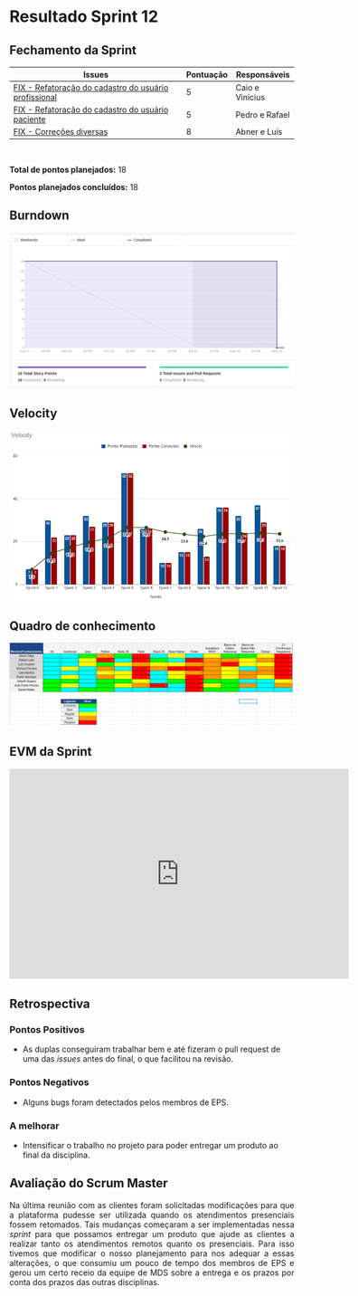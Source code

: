 # Resultado Sprint 12

## Fechamento da Sprint

| Issues | Pontuação | Responsáveis |
| ------ | ------ | --------|
| <a href="https://github.com/fga-eps-mds/2020.1-eSaudeUnB-Wiki/issues/110">FIX - Refatoração do cadastro do usuário profissional</a> | 5 | Caio e Vinícius |
| <a href="https://github.com/fga-eps-mds/2020.1-eSaudeUnB-Wiki/issues/111">FIX - Refatoração do cadastro do usuário paciente</a> | 5 | Pedro e Rafael |
| <a href="https://github.com/fga-eps-mds/2020.1-eSaudeUnB-Wiki/issues/112">FIX - Correções diversas</a> | 8 | Abner e Luís |
</br>

**Total de pontos planejados:** 18
</br>

**Pontos planejados concluídos:** 18
</br>

## Burndown

[ ![Burnout Sprint 13](./img/burndown_sprint13.png) ](./img/burndown_sprint13.png)

## Velocity

[ ![Velocity Sprint 13](./img/velocity_sprint13.png) ](./img/velocity_sprint13.png)

## Quadro de conhecimento

[ ![Quadro Sprint 13](./img/quadro_conhecimento_sprint13.png) ](./img/quadro_conhecimento_sprint13.png)

## EVM da Sprint

<iframe width="600" height="371" seamless frameborder="0" scrolling="no" src="https://docs.google.com/spreadsheets/d/e/2PACX-1vTKacsqu4_Id3fiivyQCnw7btXFrMPZ5HP8UL2cBn4Y-f7acPC6JadEeH8GHFUDzA/pubchart?oid=2048029573&amp;format=interactive"></iframe>

## Retrospectiva

### Pontos Positivos

- As duplas conseguiram trabalhar bem e até fizeram o pull request de uma das <i>issues</i> antes do final, o que facilitou na revisão.

### Pontos Negativos

- Alguns bugs foram detectados pelos membros de EPS.

### A melhorar

-  Intensificar o trabalho no projeto para poder entregar um produto ao final da disciplina.

## Avaliação do Scrum Master

<p style="text-align: justify;">
    Na última reunião com as clientes foram solicitadas modificações para que a plataforma pudesse ser utilizada quando os atendimentos presenciais fossem retomados. Tais mudanças começaram a ser implementadas nessa <i>sprint</i> para que possamos entregar um produto que ajude as clientes a realizar tanto os atendimentos remotos quanto os presenciais. Para isso tivemos que modificar o nosso planejamento para nos adequar a essas alterações, o que consumiu um pouco de tempo dos membros de EPS e gerou um certo receio da equipe de MDS sobre a entrega e os prazos por conta dos prazos das outras disciplinas.
</p>
